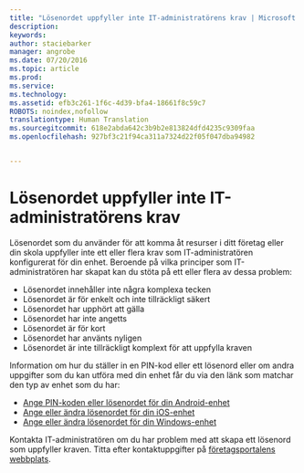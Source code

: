 ```yaml
---
title: "Lösenordet uppfyller inte IT-administratörens krav | Microsoft Intune"
description: 
keywords: 
author: staciebarker
manager: angrobe
ms.date: 07/20/2016
ms.topic: article
ms.prod: 
ms.service: 
ms.technology: 
ms.assetid: efb3c261-1f6c-4d39-bfa4-18661f8c59c7
ROBOTS: noindex,nofollow
translationtype: Human Translation
ms.sourcegitcommit: 618e2abda642c3b9b2e813824dfd4235c9309faa
ms.openlocfilehash: 927bf3c21f94ca311a7324d22f05f047dba94982


---
```


# Lösenordet uppfyller inte IT-administratörens krav

Lösenordet som du använder för att komma åt resurser i ditt företag eller din skola uppfyller inte ett eller flera krav som IT-administratören konfigurerat för din enhet. Beroende på vilka principer som IT-administratören har skapat kan du stöta på ett eller flera av dessa problem:

- Lösenordet innehåller inte några komplexa tecken
- Lösenordet är för enkelt och inte tillräckligt säkert
- Lösenordet har upphört att gälla
- Lösenordet har inte angetts
- Lösenordet är för kort
- Lösenordet har använts nyligen
- Lösenordet är inte tillräckligt komplext för att uppfylla kraven

Information om hur du ställer in en PIN-kod eller ett lösenord eller om andra uppgifter som du kan utföra med din enhet får du via den länk som matchar den typ av enhet som du har:

- [Ange PIN-koden eller lösenordet för din Android-enhet](set-your-pin-or-password-android.md)
- [Ange eller ändra lösenordet för din iOS-enhet](set-or-change-your-passcode-ios.md)
- [Ange eller ändra lösenordet för din Windows-enhet](set-or-change-your-password-windows.md)

Kontakta IT-administratören om du har problem med att skapa ett lösenord som uppfyller kraven. Titta efter kontaktuppgifter på [företagsportalens webbplats](http://portal.manage.microsoft.com).



<!--HONumber=Jul16_HO4-->


